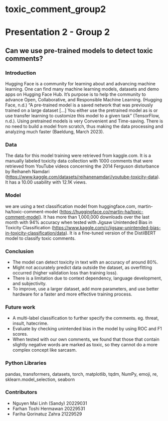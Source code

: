 # toxic_comment_group2
# Presentation 2 - Group 2
## Can we use pre-trained models to detect toxic comments?

### Introduction
Hugging Face is a community for learning about and advancing machine learning. One can find many machine learning models, datasets and demo apps on Hugging Face Hub. It’s purpose is to help the community to advance Open, Collaborative, and Responsible Machine Learning. (Hugging Face, n.d.) 
“A pre-trained model is a saved network that was previously trained on a large dataset […] You either use the pretrained model as is or use transfer learning to customize this model to a given task” (TensorFlow, n.d.).
Using pretrained models is very Convenient and Time-saving. There is no need to build a model from scratch, thus making the data processing and analyzing much faster (Baeldung, March 2023).

### Data
The data for this model training were retrieved from kaggle.com. It is a manually labeled toxicity data collection with 1000 comments that were retrieved from YouTube videos concerning the 2014 Ferguson disturbance by Reihaneh Namdari (https://www.kaggle.com/datasets/reihanenamdari/youtube-toxicity-data). It has a 10.00 usability with 12.1K views.

### Model
we are using a text classification model from huggingface.com, martin-ha/toxic-comment-model (https://huggingface.co/martin-ha/toxic-comment-model). It has more than 1,000,000 downloads over the last month with 94% accuracy when tested with Jigsaw Unintended Bias in Toxicity Classification (https://www.kaggle.com/c/jigsaw-unintended-bias-in-toxicity-classification/data). It is a fine-tuned version of the DistilBERT model to classify toxic comments. 

### Conclusion
- The model can detect toxicity in text with an accuracy of around 80%.
- Might not accurately predict data outside the dataset, as overfitting occurred (higher validation loss than training loss).
- There is a limitation due to context dependency, language development, and subjectivity. 
- To improve, use a larger dataset, add more parameters, and use better hardware for a faster and more effective training process.
  
### Future work
- A multi-label classification to further specify the comments. eg. threat, insult, hatecrime.
- Evaluate by checking unintended bias in the model by using ROC and F1 scores.
- When tested with our own comments, we found that those that contain slightly negative words are marked as toxic, so they cannot do a more complex concept like sarcasm.


### Python Libraries
pandas, transformers, datasets, torch, matplotlib, tqdm, NumPy, emoji, re, sklearn.model_selection, seaborn

### Contributors
- Nguyen Mai Linh (Sandy) 20229031
- Farhan Toshi Hermawan 20229531
- Fariha Qorinatuz Zahra 21229529
